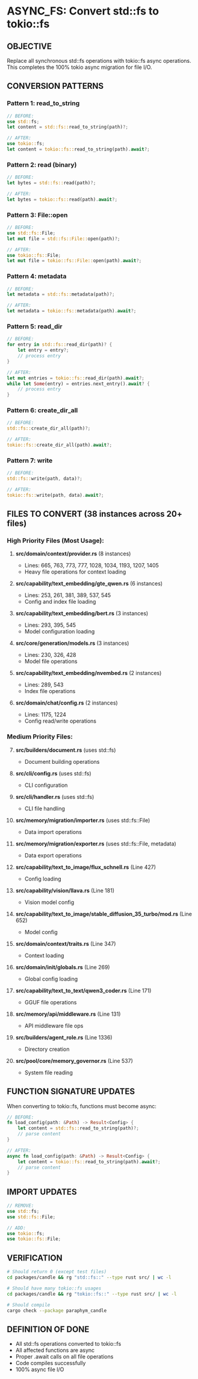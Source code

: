 # ASYNC_FS: Convert std::fs to tokio::fs

## OBJECTIVE
Replace all synchronous std::fs operations with tokio::fs async operations.
This completes the 100% tokio async migration for file I/O.

## CONVERSION PATTERNS

### Pattern 1: read_to_string
```rust
// BEFORE:
use std::fs;
let content = std::fs::read_to_string(path)?;

// AFTER:
use tokio::fs;
let content = tokio::fs::read_to_string(path).await?;
```

### Pattern 2: read (binary)
```rust
// BEFORE:
let bytes = std::fs::read(path)?;

// AFTER:
let bytes = tokio::fs::read(path).await?;
```

### Pattern 3: File::open
```rust
// BEFORE:
use std::fs::File;
let mut file = std::fs::File::open(path)?;

// AFTER:
use tokio::fs::File;
let mut file = tokio::fs::File::open(path).await?;
```

### Pattern 4: metadata
```rust
// BEFORE:
let metadata = std::fs::metadata(path)?;

// AFTER:
let metadata = tokio::fs::metadata(path).await?;
```

### Pattern 5: read_dir
```rust
// BEFORE:
for entry in std::fs::read_dir(path)? {
    let entry = entry?;
    // process entry
}

// AFTER:
let mut entries = tokio::fs::read_dir(path).await?;
while let Some(entry) = entries.next_entry().await? {
    // process entry
}
```

### Pattern 6: create_dir_all
```rust
// BEFORE:
std::fs::create_dir_all(path)?;

// AFTER:
tokio::fs::create_dir_all(path).await?;
```

### Pattern 7: write
```rust
// BEFORE:
std::fs::write(path, data)?;

// AFTER:
tokio::fs::write(path, data).await?;
```

## FILES TO CONVERT (38 instances across 20+ files)

### High Priority Files (Most Usage):

1. **src/domain/context/provider.rs** (8 instances)
   - Lines: 665, 763, 773, 777, 1028, 1034, 1193, 1207, 1405
   - Heavy file operations for context loading

2. **src/capability/text_embedding/gte_qwen.rs** (6 instances)
   - Lines: 253, 261, 381, 389, 537, 545
   - Config and index file loading

3. **src/capability/text_embedding/bert.rs** (3 instances)
   - Lines: 293, 395, 545
   - Model configuration loading

4. **src/core/generation/models.rs** (3 instances)
   - Lines: 230, 326, 428
   - Model file operations

5. **src/capability/text_embedding/nvembed.rs** (2 instances)
   - Lines: 289, 543
   - Index file operations

6. **src/domain/chat/config.rs** (2 instances)
   - Lines: 1175, 1224
   - Config read/write operations

### Medium Priority Files:

7. **src/builders/document.rs** (uses std::fs)
   - Document building operations

8. **src/cli/config.rs** (uses std::fs)
   - CLI configuration

9. **src/cli/handler.rs** (uses std::fs)
   - CLI file handling

10. **src/memory/migration/importer.rs** (uses std::fs::File)
    - Data import operations

11. **src/memory/migration/exporter.rs** (uses std::fs::File, metadata)
    - Data export operations

12. **src/capability/text_to_image/flux_schnell.rs** (Line 427)
    - Config loading

13. **src/capability/vision/llava.rs** (Line 181)
    - Vision model config

14. **src/capability/text_to_image/stable_diffusion_35_turbo/mod.rs** (Line 652)
    - Model config

15. **src/domain/context/traits.rs** (Line 347)
    - Context loading

16. **src/domain/init/globals.rs** (Line 269)
    - Global config loading

17. **src/capability/text_to_text/qwen3_coder.rs** (Line 171)
    - GGUF file operations

18. **src/memory/api/middleware.rs** (Line 131)
    - API middleware file ops

19. **src/builders/agent_role.rs** (Line 1336)
    - Directory creation

20. **src/pool/core/memory_governor.rs** (Line 537)
    - System file reading

## FUNCTION SIGNATURE UPDATES

When converting to tokio::fs, functions must become async:

```rust
// BEFORE:
fn load_config(path: &Path) -> Result<Config> {
    let content = std::fs::read_to_string(path)?;
    // parse content
}

// AFTER:
async fn load_config(path: &Path) -> Result<Config> {
    let content = tokio::fs::read_to_string(path).await?;
    // parse content
}
```

## IMPORT UPDATES

```rust
// REMOVE:
use std::fs;
use std::fs::File;

// ADD:
use tokio::fs;
use tokio::fs::File;
```

## VERIFICATION

```bash
# Should return 0 (except test files)
cd packages/candle && rg "std::fs::" --type rust src/ | wc -l

# Should have many tokio::fs usages
cd packages/candle && rg "tokio::fs::" --type rust src/ | wc -l

# Should compile
cargo check --package paraphym_candle
```

## DEFINITION OF DONE
- All std::fs operations converted to tokio::fs
- All affected functions are async
- Proper .await calls on all file operations
- Code compiles successfully
- 100% async file I/O
